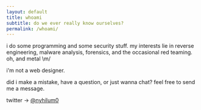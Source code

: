 ```yaml
---
layout: default
title: whoami
subtitle: do we ever really know ourselves?
permalink: /whoami/
---
```


i do some programming and some security stuff. my interests lie in reverse engineering, malware analysis, forensics, and the occasional red teaming. oh, and metal \m/

i'm not a web designer.

did i make a mistake, have a question, or just wanna chat? feel free to send me a message. 

twitter -> [@nyhilum0](https://twitter.com/nyhilum0)


